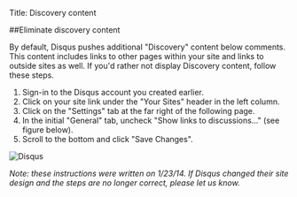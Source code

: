 Title: Discovery content

##Eliminate discovery content

By default, Disqus pushes additional "Discovery" content below comments. This content includes links to other pages within your site and links to outside sites as well. If you'd rather not display Discovery content, follow these steps.

1. Sign-in to the Disqus account you created earlier.
2. Click on your site link under the "Your Sites" header in the left column.
3. Click on the "Settings" tab at the far right of the following page.
4. In the initial "General" tab, uncheck "Show links to discussions..." (see figure below).
5. Scroll to the bottom and click "Save Changes".

![Disqus](http://assets.koken.me/help/disqus-discovery.png)

*Note: these instructions were written on 1/23/14. If Disqus changed their site design and the steps are no longer correct, please let us know.*